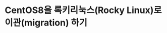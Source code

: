 CentOS8을 록키리눅스(Rocky Linux)로 이관(migration) 하기
======================================================
